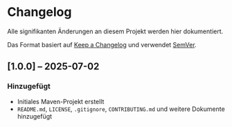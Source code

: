 # Changelog

Alle signifikanten Änderungen an diesem Projekt werden hier dokumentiert.

Das Format basiert auf [Keep a Changelog](https://keepachangelog.com/de/1.0.0/)
und verwendet [SemVer](https://semver.org/lang/de/).

## [1.0.0] – 2025-07-02
### Hinzugefügt
- Initiales Maven-Projekt erstellt
- `README.md`, `LICENSE`, `.gitignore`, `CONTRIBUTING.md` und weitere Dokumente hinzugefügt

